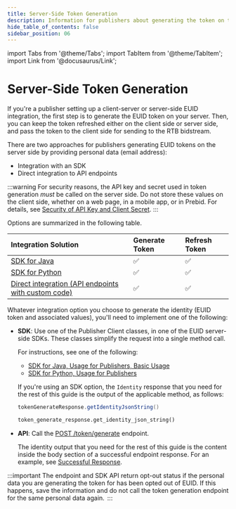 ```yaml
---
title: Server-Side Token Generation
description: Information for publishers about generating the token on the server side.
hide_table_of_contents: false
sidebar_position: 06
---
```


import Tabs from '@theme/Tabs';
import TabItem from '@theme/TabItem';
import Link from '@docusaurus/Link';

# Server-Side Token Generation

If you're a publisher setting up a client-server or server-side EUID integration, the first step is to generate the EUID token on your server. Then, you can keep the token refreshed either on the client side or server side, and pass the token to the client side for sending to the RTB bidstream.

There are two approaches for publishers generating EUID tokens on the server side by providing <Link href="../ref-info/glossary-uid#gl-personal-data">personal data</Link> (email address):

- Integration with an SDK
- Direct integration to API endpoints

:::warning
For security reasons, the API key and secret used in token generation *must* be called on the server side. Do not store these values on the client side, whether on a web page, in a mobile app, or in Prebid. For details, see [Security of API Key and Client Secret](../getting-started/gs-credentials.md#security-of-api-key-and-client-secret).
:::

Options are summarized in the following table.

| Integration Solution  | Generate Token | Refresh Token |
| :--- | :--- | :--- |
| [SDK for Java](../sdks/sdk-ref-java.md) | ✅ | ✅ |
| [SDK for Python](../sdks/sdk-ref-python.md) | ✅ | ✅ |
| [Direct integration (API endpoints with custom code)](../endpoints/post-token-generate.md) | ✅ | ✅ |

Whatever integration option you choose to generate the <Link href="../ref-info/glossary-uid#gl-identity">identity</Link> (EUID token and associated values), you'll need to implement one of the following:

-  **SDK**: Use one of the Publisher Client classes, in one of the EUID server-side SDKs. These classes simplify the request into a single method call. 

   For instructions, see one of the following:
   
   - [SDK for Java, Usage for Publishers, Basic Usage](../sdks/sdk-ref-java.md#basic-usage)
   - [SDK for Python, Usage for Publishers](../sdks/sdk-ref-python.md#usage-for-publishers)

   If you're using an SDK option, the `Identity` response that you need for the rest of this guide is the output of the applicable method, as follows:

   <Tabs groupId="language-selection">
   <TabItem value='java' label='Java'>

   ```java
   tokenGenerateResponse.getIdentityJsonString()
   ```

   </TabItem>
   <TabItem value='py' label='Python'>

   ```py
   token_generate_response.get_identity_json_string()
   ```

   </TabItem>
   </Tabs>

- **API**: Call the [POST&nbsp;/token/generate](../endpoints/post-token-generate.md) endpoint.

  The identity output that you need for the rest of this guide is the content inside the body section of a successful endpoint response. For an example, see [Successful Response](../endpoints/post-token-generate.md#successful-response).
  
:::important
The endpoint and SDK API return opt-out status if the <Link href="../ref-info/glossary-uid#gl-personal-data">personal data</Link> you are generating the token for has been opted out of EUID. If this happens, save the information and do not call the token generation endpoint for the same personal data again. 
:::
